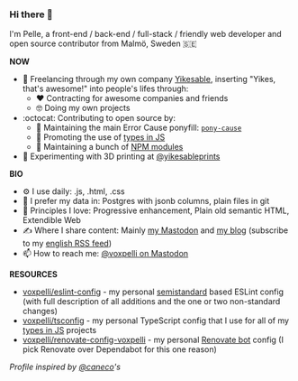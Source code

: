 ### Hi there 👋

I'm Pelle, a front-end / back-end / full-stack / friendly web developer and open source contributor from Malmö, Sweden 🇸🇪

**NOW**

* 🏢 Freelancing through my own company [Yikesable](https://yikesable.dev), inserting "Yikes, that's awesome!" into people's lifes through:
  * ❤️ Contracting for awesome companies and friends
  * 🤓 Doing my own projects
* :octocat: Contributing to open source by:
  * :rotating_light: Maintaining the main Error Cause ponyfill: [`pony-cause`](https://github.com/voxpelli/pony-cause)
  * 📣 Promoting the use of [types in JS](https://github.com/voxpelli/types-in-js)
  * 👷 Maintaining a bunch of [NPM modules](http://npmjs.com/~voxpelli)
* 🧱 Experimenting with 3D printing at [@yikesableprints](https://www.instagram.com/yikesableprints/)

**BIO**

* ⚙️ I use daily: .js, .html, .css
* :floppy_disk: I prefer my data in: Postgres with jsonb columns, plain files in git
* 🔭 Principles I love: Progressive enhancement, Plain old semantic HTML, Extendible Web
* ✍️ Where I share content: Mainly [my Mastodon](https://mastodon.social/@voxpelli) and [my blog](https://voxpelli.com/) (subscribe to my [english RSS feed](https://voxpelli.com/english.xml))
* 📫 How to reach me: [@voxpelli on Mastodon](https://mastodon.social/@voxpelli)

**RESOURCES**

* [voxpelli/eslint-config](https://github.com/voxpelli/eslint-config) - my personal [semistandard](https://github.com/standard/semistandard) based ESLint config (with full description of all additions and the one or two non-standard changes)
* [voxpelli/tsconfig](https://github.com/voxpelli/tsconfig) - my personal TypeScript config that I use for all of my [types in JS](https://github.com/voxpelli/types-in-js) projects
* [voxpelli/renovate-config-voxpelli](https://github.com/voxpelli/renovate-config-voxpelli/blob/main/package.json) - my personal [Renovate bot](https://docs.renovatebot.com) config (I pick Renovate over Dependabot for this one reason)

_Profile inspired by [@caneco](https://github.com/caneco/)'s_
